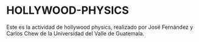 # HOLLYWOOD-PHYSICS
Este es la actividad de hollywood physics,  realizado por José Fernández y Carlos Chew de la Universidad del Valle de Guatemala. 
